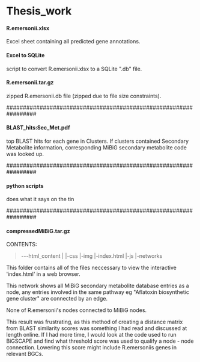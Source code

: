 # Thesis_work

#### R.emersonii.xlsx
Excel sheet containing all predicted gene annotations. 

#### Excel to SQLite
script to convert R.emersonii.xlsx to a SQLite ".db" file. 

#### R.emersonii.tar.gz
zipped R.emersonii.db file (zipped due to file size constraints). 

#################################################################

#### BLAST_hits:Sec_Met.pdf
top BLAST hits for each gene in Clusters. If clusters contained
Secondary Metabolite information, corresponding MiBiG secondary
metabolite code was looked up. 

#################################################################

#### python scripts
does what it says on the tin

#################################################################

#### compressedMiBiG.tar.gz

CONTENTS: 

> ---html_content
>       |
>       |-css
>       |-img
>       |-index.html
>       |-js
>       |-networks
       
This folder contains all of the files neccessary to view the 
interactive 'index.html' in a web browser. 

This network shows all MiBiG secondary metabolite database 
entries as a node, any entries involved in the same pathway
eg "Aflatoxin biosynthetic gene cluster" are connected by an edge. 

None of R.emersonii's nodes connected to MiBiG nodes.

This result was frustrating, as this method of creating a 
distance matrix from BLAST similarity scores was something I had read
and discussed at length online. If I had more time, I would look
at the code used to run BiGSCAPE and find what threshold score was 
used to qualify a node - node connection. Lowering this score might 
include R.emersoniis genes in relevant BGCs. 

